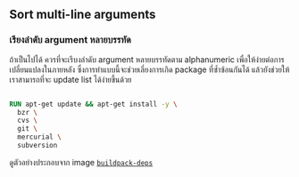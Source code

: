 ## Sort multi-line arguments 

### เรียงลำดับ argument หลายบรรทัด 


 ถ้าเป็นไปได้ ควรที่จะเรีบงลำดับ argument หลายบรรทัดตาม alphanumeric เพื่อให้ง่ายต่อการเปลี่ยนแปลงในภายหลัง  ซึ่งการทำแบบนี้จะช่วยเลี่ยงการเกิด package ที่ซ้ำซ้อนกันได้
 แล้วยังช่วยให้เราสามารถที่จะ update list ได้ง่ายขึ้นด้วย

```dockerfile

RUN apt-get update && apt-get install -y \
  bzr \
  cvs \
  git \
  mercurial \
  subversion
  ```

ดูตัวอย่างประกอบจาก image [`buildpack-deps`](https://github.com/docker-library/buildpack-deps)
